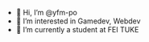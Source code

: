 - 👋 Hi, I’m @yfm-po
- 👀 I’m interested in Gamedev, Webdev
- 🌱 I’m currently a student at FEI TUKE

<!---
yfm-po/yfm-po is a ✨ special ✨ repository because its `README.md` (this file) appears on your GitHub profile.
You can click the Preview link to take a look at your changes.
--->

